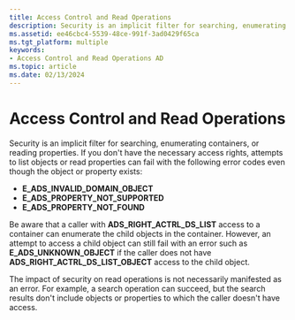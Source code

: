 ```yaml
---
title: Access Control and Read Operations
description: Security is an implicit filter for searching, enumerating containers, or reading properties.
ms.assetid: ee46cbc4-5539-48ce-991f-3ad0429f65ca
ms.tgt_platform: multiple
keywords:
- Access Control and Read Operations AD
ms.topic: article
ms.date: 02/13/2024
---
```


# Access Control and Read Operations

Security is an implicit filter for searching, enumerating containers, or reading properties. If you don't have the necessary access rights, attempts to list objects or read properties can fail with the following error codes even though the object or property exists:

- **E_ADS_INVALID_DOMAIN_OBJECT**
- **E_ADS_PROPERTY_NOT_SUPPORTED**
- **E_ADS_PROPERTY_NOT_FOUND**

Be aware that a caller with **ADS_RIGHT_ACTRL_DS_LIST** access to a container can enumerate the child objects in the container. However, an attempt to access a child object can still fail with an error such as **E_ADS_UNKNOWN_OBJECT** if the caller does not have **ADS_RIGHT_ACTRL_DS_LIST_OBJECT** access to the child object.

The impact of security on read operations is not necessarily manifested as an error. For example, a search operation can succeed, but the search results don't include objects or properties to which the caller doesn't have access.
